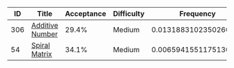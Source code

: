 |ID|Title|Acceptance|Difficulty|Frequency|
|----|-----|----|---|---|
|306|[Additive Number]( https://leetcode.com/problems/additive-number)|29.4%|Medium|0.013188310235026049|
|54|[Spiral Matrix]( https://leetcode.com/problems/spiral-matrix)|34.1%|Medium|0.0065941551175130245|
